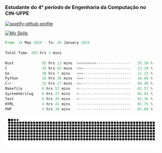 
### Estudante do 4° período de Engenharia da Computação no CIN-UFPE

[![spotify-github-profile](https://spotify-github-profile.kittinanx.com/api/view?uid=21nggge2ld354asa4l3xoze2q&cover_image=true&theme=novatorem&show_offline=false&background_color=000000&interchange=true&bar_color=53b14f&bar_color_cover=true)](https://github.com/kittinan/spotify-github-profile)


[![My Skills](https://skillicons.dev/icons?i=c,cpp,rust,py,java,neovim&theme=dark)](https://skillicons.dev)

<!--START_SECTION:waka-->

```rust
From: 14 May 2024 - To: 26 January 2025

Total Time: 265 hrs 3 mins

Rust             95 hrs 13 mins  >>>>>>>>>----------------   35.50 %
C                35 hrs 55 mins  >>>----------------------   13.39 %
Go               30 hrs 7 mins   >>>----------------------   11.23 %
Python           28 hrs 38 mins  >>>----------------------   10.68 %
C++              25 hrs 27 mins  >>-----------------------   09.49 %
Makefile         6 hrs 53 mins   >------------------------   02.57 %
SystemVerilog    6 hrs 27 mins   >------------------------   02.41 %
Text             6 hrs 20 mins   >------------------------   02.36 %
HTML             4 hrs 41 mins   -------------------------   01.75 %
PHP              4 hrs 30 mins   -------------------------   01.68 %
```

<!--END_SECTION:waka-->

<picture>
  <source media="(prefers-color-scheme: dark)" srcset="https://github.com/Zed201/Zed201/blob/output/github-contribution-grid-snake-dark.svg" />
  <img alt="github-snake" src="https://github.com/Zed201/Zed201/blob/output/github-contribution-grid-snake-dark.svg" />
</picture>
